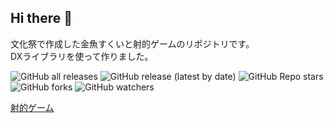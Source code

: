 ## Hi there 👋
文化祭で作成した金魚すくいと射的ゲームのリポジトリです。  
DXライブラリを使って作りました。

![GitHub all releases](https://img.shields.io/github/downloads/Ennichi/Ennichi/total?label=%E3%83%80%E3%82%A6%E3%83%B3%E3%83%AD%E3%83%BC%E3%83%89%E6%95%B0&style=for-the-badge)
![GitHub release (latest by date)](https://img.shields.io/github/v/release/Ennichi/Ennichi?style=for-the-badge)
![GitHub Repo stars](https://img.shields.io/github/stars/Ennichi/Ennichi?style=for-the-badge)
![GitHub forks](https://img.shields.io/github/forks/Ennichi/Ennichi?style=for-the-badge)
![GitHub watchers](https://img.shields.io/github/watchers/Ennichi/Ennichi?style=for-the-badge)

[射的ゲーム](https://user-images.githubusercontent.com/55316963/173184030-63b6af75-d752-4f5e-be9c-6c5deca9a5d5.mp4)
